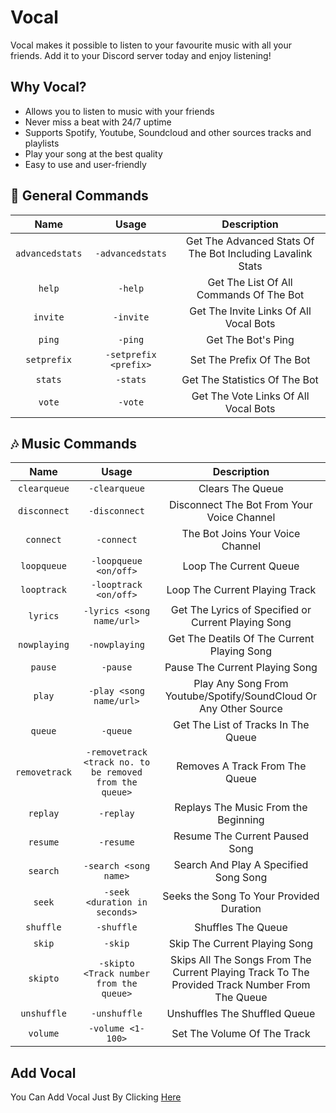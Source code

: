 # Vocal

Vocal makes it possible to listen to your favourite music with all your friends. Add it to your Discord server today and enjoy listening!

## Why Vocal?

* Allows you to listen to music with your friends
* Never miss a beat with 24/7 uptime
* Supports Spotify, Youtube, Soundcloud and other sources tracks and playlists
* Play your song at the best quality
* Easy to use and user-friendly

## 🔰 General Commands

| Name | Usage | Description |
|:----:|:-----:|:-----------:|
|`advancedstats`|`-advancedstats`|Get The Advanced Stats Of The Bot Including Lavalink Stats|
|`help`|`-help`|Get The List Of All Commands Of The Bot|
|`invite`|`-invite`|Get The Invite Links Of All Vocal Bots|
|`ping`|`-ping`|Get The Bot's Ping|
|`setprefix`|`-setprefix <prefix>`|Set The Prefix Of The Bot|
|`stats`|`-stats`|Get The Statistics Of The Bot|
|`vote`|`-vote`|Get The Vote Links Of All Vocal Bots|

## 🎶 Music Commands

| Name | Usage | Description |
|:----:|:-----:|:-----------:|
|`clearqueue`|`-clearqueue`|Clears The Queue|
|`disconnect`|`-disconnect`|Disconnect The Bot From Your Voice Channel|
|`connect`|`-connect`|The Bot Joins Your Voice Channel|
|`loopqueue`|`-loopqueue <on/off>`|Loop The Current Queue|
|`looptrack`|`-looptrack <on/off>`|Loop The Current Playing Track|
|`lyrics`|`-lyrics <song name/url>`|Get The Lyrics of Specified or Current Playing Song|
|`nowplaying`|`-nowplaying`|Get The Deatils Of The Current Playing Song|
|`pause`|`-pause`|Pause The Current Playing Song|
|`play`|`-play <song name/url>`|Play Any Song From Youtube/Spotify/SoundCloud Or Any Other Source|
|`queue`|`-queue`|Get The List of Tracks In The Queue|
|`removetrack`|`-removetrack <track no. to be removed from the queue>`|Removes A Track From The Queue|
|`replay`|`-replay`|Replays The Music From the Beginning|
|`resume`|`-resume`|Resume The Current Paused Song|
|`search`|`-search <song name>`|Search And Play A Specified Song Song|
|`seek`|`-seek <duration in seconds>`|Seeks the Song To Your Provided Duration|
|`shuffle`|`-shuffle`|Shuffles The Queue|
|`skip`|`-skip`|Skip The Current Playing Song|
|`skipto`|`-skipto <Track number from the queue>`|Skips All The Songs From The Current Playing Track To The Provided Track Number From The Queue|
|`unshuffle`|`-unshuffle`|Unshuffles The Shuffled Queue|
|`volume`|`-volume <1-100>`|Set The Volume Of The Track|

## Add Vocal

You Can Add Vocal Just By Clicking [Here](https://discord.com/oauth2/authorize?client_id=819523401207119872&scope=bot&permissions=3435585)
